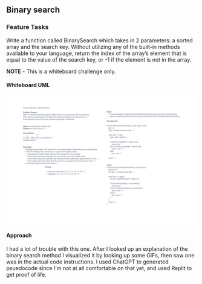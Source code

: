 ## Binary search

### Feature Tasks

Write a function called BinarySearch which takes in 2 parameters: a sorted array and the search key. Without utilizing any of the built-in methods available to your language, return the index of the array’s element that is equal to the value of the search key, or -1 if the element is not in the array.

**NOTE** - This is a whiteboard challenge only.

#### Whiteboard UML

![UML](./img/CC3UML.png)

#### Approach

I had a lot of trouble with this one.  After I looked up an explanation of the binary search method I visualized it by looking up some GIFs, then saw one was in the actual code instructions.  I used ChatGPT to generated psuedocode since I'm not at all comfortable on that yet, and used Replit to get proof of life.
